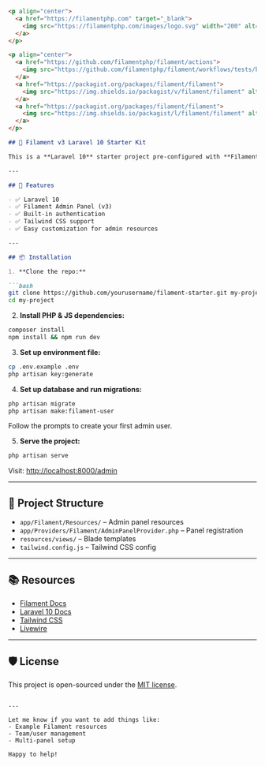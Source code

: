 
```markdown
<p align="center">
  <a href="https://filamentphp.com" target="_blank">
    <img src="https://filamentphp.com/images/logo.svg" width="200" alt="Filament Logo">
  </a>
</p>

<p align="center">
  <a href="https://github.com/filamentphp/filament/actions">
    <img src="https://github.com/filamentphp/filament/workflows/tests/badge.svg" alt="Build Status">
  </a>
  <a href="https://packagist.org/packages/filament/filament">
    <img src="https://img.shields.io/packagist/v/filament/filament" alt="Latest Version">
  </a>
  <a href="https://packagist.org/packages/filament/filament">
    <img src="https://img.shields.io/packagist/l/filament/filament" alt="License">
  </a>
</p>

## 🚀 Filament v3 Laravel 10 Starter Kit

This is a **Laravel 10** starter project pre-configured with **Filament v3**, the powerful admin panel built on the TALL stack (Tailwind, Alpine.js, Laravel, and Livewire).

---

## 🔧 Features

- ✅ Laravel 10
- ✅ Filament Admin Panel (v3)
- ✅ Built-in authentication
- ✅ Tailwind CSS support
- ✅ Easy customization for admin resources

---

## 📦 Installation

1. **Clone the repo:**

```bash
git clone https://github.com/yourusername/filament-starter.git my-project
cd my-project
```

2. **Install PHP & JS dependencies:**

```bash
composer install
npm install && npm run dev
```

3. **Set up environment file:**

```bash
cp .env.example .env
php artisan key:generate
```

4. **Set up database and run migrations:**

```bash
php artisan migrate
php artisan make:filament-user
```

Follow the prompts to create your first admin user.

5. **Serve the project:**

```bash
php artisan serve
```

Visit: [http://localhost:8000/admin](http://localhost:8000/admin)

---

## 📁 Project Structure

- `app/Filament/Resources/` – Admin panel resources
- `app/Providers/Filament/AdminPanelProvider.php` – Panel registration
- `resources/views/` – Blade templates
- `tailwind.config.js` – Tailwind CSS config

---

## 📚 Resources

- [Filament Docs](https://filamentphp.com/docs)
- [Laravel 10 Docs](https://laravel.com/docs/10.x)
- [Tailwind CSS](https://tailwindcss.com)
- [Livewire](https://laravel-livewire.com)

---

## 🛡 License

This project is open-sourced under the [MIT license](https://opensource.org/licenses/MIT).
```

---

Let me know if you want to add things like:
- Example Filament resources
- Team/user management
- Multi-panel setup

Happy to help!
